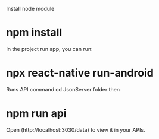 Install node module
# npm install

In the project run app, you can run:
# npx react-native run-android

Runs API command
cd JsonServer folder then
# npm run api
Open (http://localhost:3030/data) to view it in your APIs.